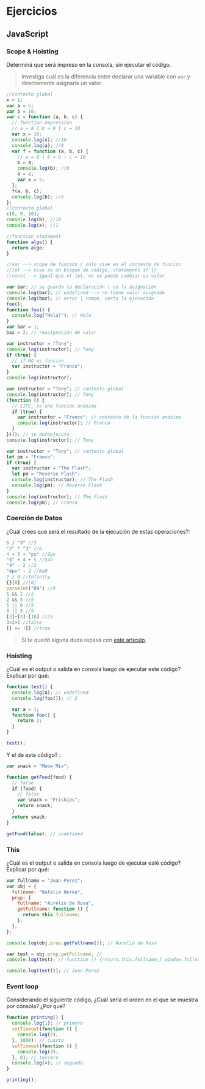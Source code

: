 # Ejercicios

## JavaScript

### Scope & Hoisting

Determiná que será impreso en la consola, sin ejecutar el código.

> Investiga cuál es la diferencia entre declarar una variable con `var` y directamente asignarle un valor.

```javascript
//contexto global
x = 1;
var a = 5;
var b = 10;
var c = function (a, b, c) {
  // function expression
  // a = 8 | b = 9 | c = 10
  var x = 10;
  console.log(x); //10
  console.log(a); //8
  var f = function (a, b, c) {
    // a = 8 | b = 9 | c = 10
    b = a;
    console.log(b); //8
    b = c;
    var x = 5;
  };
  f(a, b, c);
  console.log(b); //9
};
//contexto global
c(8, 9, 10);
console.log(b); //10
console.log(x); //1

//function statement
function algo() {
  return algo;
}

//var --> scope de función / solo vive en el contexto de función
//let --> vive en un bloque de código, statements if {}
//const --> igual que el let, no se puede cambiar su valor
```

```javascript
var bar; // se guarda la declaración | no la asignación
console.log(bar); // undefined --> no tiene valor asignado
console.log(baz); // error | rompe, corta la ejecución
foo();
function foo() {
  console.log("Hola!"); // Hola
}
var bar = 1;
baz = 2; // reasignación de valor
```

```javascript
var instructor = "Tony";
console.log(instructor); // Tony
if (true) {
  // if NO es función
  var instructor = "Franco";
}
console.log(instructor);
```

```javascript
var instructor = "Tony"; // contexto global
console.log(instructor); // Tony
(function () {
  // IIFE, es una función anónima
  if (true) {
    var instructor = "Franco"; // contexto de la función anónima
    console.log(instructor); // Franco
  }
})(); // se autoejecuta
console.log(instructor); // Tony
```

```javascript
var instructor = "Tony"; // contexto global
let pm = "Franco";
if (true) {
  var instructor = "The Flash";
  let pm = "Reverse Flash";
  console.log(instructor); // The Flash
  console.log(pm); // Reverse Flash
}
console.log(instructor); // The Flash
console.log(pm); // Franco
```

### Coerción de Datos

¿Cuál crees que será el resultado de la ejecución de estas operaciones?:

```javascript
6 / "3" //2
"2" * "3" //6
4 + 5 + "px" //9px
"$" + 4 + 5 //$45
"4" - 2 //2
"4px" - 2 //NaN
7 / 0 //Infinity
{}[0] //[0]
parseInt("09") //9
5 && 2 //2
2 && 5 //5
5 || 0 //5
0 || 5 //5
[3]+[3]-[10] //23
3>2>1 //false
[] == ![] //true
```

> Si te quedó alguna duda repasá con [este artículo](http://javascript.info/tutorial/object-conversion).

### Hoisting

¿Cuál es el output o salida en consola luego de ejecutar este código? Explicar por qué:

```javascript
function test() {
  console.log(a); // undefined
  console.log(foo()); // 2

  var a = 1;
  function foo() {
    return 2;
  }
}

test();
```

Y el de este código? :

```javascript
var snack = "Meow Mix";

function getFood(food) {
  // false
  if (food) {
    // false
    var snack = "Friskies";
    return snack;
  }
  return snack;
}

getFood(false); // undefined
```

### This

¿Cuál es el output o salida en consola luego de ejecutar esté código? Explicar por qué:

```javascript
var fullname = "Juan Perez";
var obj = {
  fullname: "Natalia Nerea",
  prop: {
    fullname: "Aurelio De Rosa",
    getFullname: function () {
      return this.fullname;
    },
  },
};

console.log(obj.prop.getFullname()); // Aurelio de Rosa

var test = obj.prop.getFullname; //
console.log(test); // function () {return.this.fullname;} window.fullname = 'Juan Perez'

console.log(test()); // Juan Perez
```

### Event loop

Considerando el siguiente código, ¿Cuál sería el orden en el que se muestra por consola? ¿Por qué?

```javascript
function printing() {
  console.log(1); // primero
  setTimeout(function () {
    console.log(2);
  }, 1000); // cuarto
  setTimeout(function () {
    console.log(3);
  }, 0); // tercero
  console.log(4); // segundo
}

printing();
```
